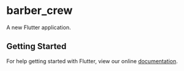 # barber_crew

A new Flutter application.

## Getting Started

For help getting started with Flutter, view our online
[documentation](https://flutter.io/).
